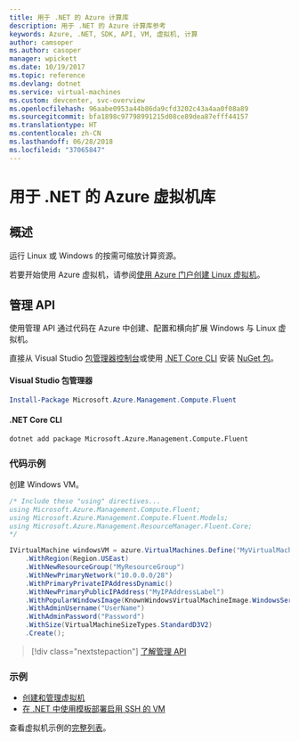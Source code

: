 ```yaml
---
title: 用于 .NET 的 Azure 计算库
description: 用于 .NET 的 Azure 计算库参考
keywords: Azure, .NET, SDK, API, VM, 虚拟机, 计算
author: camsoper
ms.author: casoper
manager: wpickett
ms.date: 10/19/2017
ms.topic: reference
ms.devlang: dotnet
ms.service: virtual-machines
ms.custom: devcenter, svc-overview
ms.openlocfilehash: 96aabe0953a44b86da9cfd3202c43a4aa0f08a89
ms.sourcegitcommit: bfa1898c97798991215d08ce89dea87efff44157
ms.translationtype: HT
ms.contentlocale: zh-CN
ms.lasthandoff: 06/28/2018
ms.locfileid: "37065847"
---
```

# <a name="azure-virtual-machine-libraries-for-net"></a>用于 .NET 的 Azure 虚拟机库

## <a name="overview"></a>概述

运行 Linux 或 Windows 的按需可缩放计算资源。

若要开始使用 Azure 虚拟机，请参阅[使用 Azure 门户创建 Linux 虚拟机](https://review.docs.microsoft.com/azure/virtual-machines/linux/quick-create-portal)。

## <a name="management-apis"></a>管理 API

使用管理 API 通过代码在 Azure 中创建、配置和横向扩展 Windows 与 Linux 虚拟机。

直接从 Visual Studio [包管理器控制台][PackageManager]或使用 [.NET Core CLI][DotNetCLI] 安装 [NuGet 包](https://www.nuget.org/packages/Microsoft.Azure.Management.Compute.Fluent)。

#### <a name="visual-studio-package-manager"></a>Visual Studio 包管理器

```powershell
Install-Package Microsoft.Azure.Management.Compute.Fluent
```

#### <a name="net-core-cli"></a>.NET Core CLI

```bash
dotnet add package Microsoft.Azure.Management.Compute.Fluent
```

### <a name="code-example"></a>代码示例

创建 Windows VM。

```csharp
/* Include these "using" directives...
using Microsoft.Azure.Management.Compute.Fluent;
using Microsoft.Azure.Management.Compute.Fluent.Models;
using Microsoft.Azure.Management.ResourceManager.Fluent.Core;
*/

IVirtualMachine windowsVM = azure.VirtualMachines.Define("MyVirtualMachine")
    .WithRegion(Region.USEast)
    .WithNewResourceGroup("MyResourceGroup")
    .WithNewPrimaryNetwork("10.0.0.0/28")
    .WithPrimaryPrivateIPAddressDynamic()
    .WithNewPrimaryPublicIPAddress("MyIPAddressLabel")
    .WithPopularWindowsImage(KnownWindowsVirtualMachineImage.WindowsServer2012R2Datacenter)
    .WithAdminUsername("UserName")
    .WithAdminPassword("Password")
    .WithSize(VirtualMachineSizeTypes.StandardD3V2)
    .Create();
```

> [!div class="nextstepaction"]
> [了解管理 API](https://docs.microsoft.com/dotnet/api/overview/azure/virtualmachines/management?view=azure-dotnet)

### <a name="samples"></a>示例

* [创建和管理虚拟机](/dotnet/azure/dotnet-sdk-azure-virtual-machine-samples)
* [在 .NET 中使用模板部署启用 SSH 的 VM](https://azure.microsoft.com/resources/samples/resource-manager-dotnet-template-deployment/)

查看虚拟机示例的[完整列表](https://azure.microsoft.com/resources/samples/?platform=dotnet&term=VM)。

[PackageManager]: https://docs.microsoft.com/nuget/tools/package-manager-console
[DotNetCLI]: https://docs.microsoft.com/dotnet/core/tools/dotnet-add-package
